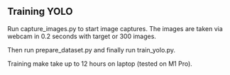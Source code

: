 ## Training YOLO

Run capture_images.py to start image captures. The images are taken via webcam in 0.2 seconds with target or 300 images.

Then run prepare_dataset.py and finally run train_yolo.py.

Training make take up to 12 hours on laptop (tested on M1 Pro).